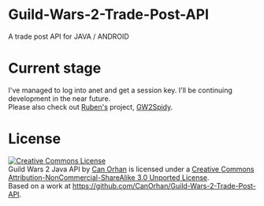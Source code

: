 Guild-Wars-2-Trade-Post-API
===========================

A trade post API for JAVA / ANDROID

Current stage
=============
I've managed to log into anet and get a session key. I'll be continuing development in the near future. <br/>
Please also check out <a href="https://github.com/rubensayshi">Ruben's</a> project, <a href="https://github.com/rubensayshi/gw2spidy">GW2Spidy</a>.


License
=======
<a rel="license" href="http://creativecommons.org/licenses/by-nc-sa/3.0/deed.en_US"><img alt="Creative Commons License" style="border-width:0" src="http://i.creativecommons.org/l/by-nc-sa/3.0/88x31.png" /></a><br /><span xmlns:dct="http://purl.org/dc/terms/" property="dct:title">Guild Wars 2 Java API</span> by <a xmlns:cc="http://creativecommons.org/ns#" href="https://github.com/CanOrhan/Guild-Wars-2-Trade-Post-API" property="cc:attributionName" rel="cc:attributionURL">Can Orhan</a> is licensed under a <a rel="license" href="http://creativecommons.org/licenses/by-nc-sa/3.0/deed.en_US">Creative Commons Attribution-NonCommercial-ShareAlike 3.0 Unported License</a>.<br />Based on a work at <a xmlns:dct="http://purl.org/dc/terms/" href="https://github.com/CanOrhan/Guild-Wars-2-Trade-Post-API" rel="dct:source">https://github.com/CanOrhan/Guild-Wars-2-Trade-Post-API</a>.